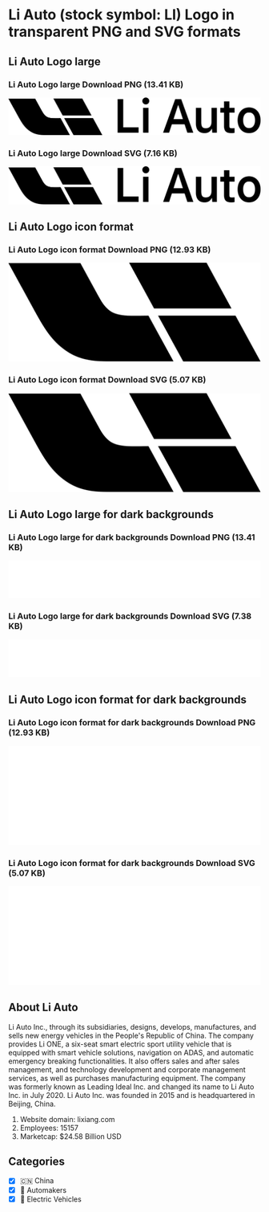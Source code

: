 # Li Auto (stock symbol: LI) Logo in transparent PNG and SVG formats

## Li Auto Logo large

### Li Auto Logo large Download PNG (13.41 KB)

![Li Auto Logo large Download PNG (13.41 KB)](/img/orig/LI_BIG-ccf83cca.png)

### Li Auto Logo large Download SVG (7.16 KB)

![Li Auto Logo large Download SVG (7.16 KB)](/img/orig/LI_BIG-321def34.svg)

## Li Auto Logo icon format

### Li Auto Logo icon format Download PNG (12.93 KB)

![Li Auto Logo icon format Download PNG (12.93 KB)](/img/orig/LI-ac21f28a.png)

### Li Auto Logo icon format Download SVG (5.07 KB)

![Li Auto Logo icon format Download SVG (5.07 KB)](/img/orig/LI-593f92ce.svg)

## Li Auto Logo large for dark backgrounds

### Li Auto Logo large for dark backgrounds Download PNG (13.41 KB)

![Li Auto Logo large for dark backgrounds Download PNG (13.41 KB)](/img/orig/LI_BIG.D-8a5a0eff.png)

### Li Auto Logo large for dark backgrounds Download SVG (7.38 KB)

![Li Auto Logo large for dark backgrounds Download SVG (7.38 KB)](/img/orig/LI_BIG.D-79c82d6b.svg)

## Li Auto Logo icon format for dark backgrounds

### Li Auto Logo icon format for dark backgrounds Download PNG (12.93 KB)

![Li Auto Logo icon format for dark backgrounds Download PNG (12.93 KB)](/img/orig/LI.D-ca19aaad.png)

### Li Auto Logo icon format for dark backgrounds Download SVG (5.07 KB)

![Li Auto Logo icon format for dark backgrounds Download SVG (5.07 KB)](/img/orig/LI.D-d5fa338a.svg)

## About Li Auto

Li Auto Inc., through its subsidiaries, designs, develops, manufactures, and sells new energy vehicles in the People's Republic of China. The company provides Li ONE, a six-seat smart electric sport utility vehicle that is equipped with smart vehicle solutions, navigation on ADAS, and automatic emergency breaking functionalities. It also offers sales and after sales management, and technology development and corporate management services, as well as purchases manufacturing equipment. The company was formerly known as Leading Ideal Inc. and changed its name to Li Auto Inc. in July 2020. Li Auto Inc. was founded in 2015 and is headquartered in Beijing, China.

1. Website domain: lixiang.com
2. Employees: 15157
3. Marketcap: $24.58 Billion USD


## Categories
- [x] 🇨🇳 China
- [x] 🚗 Automakers
- [x] 🔋 Electric Vehicles
